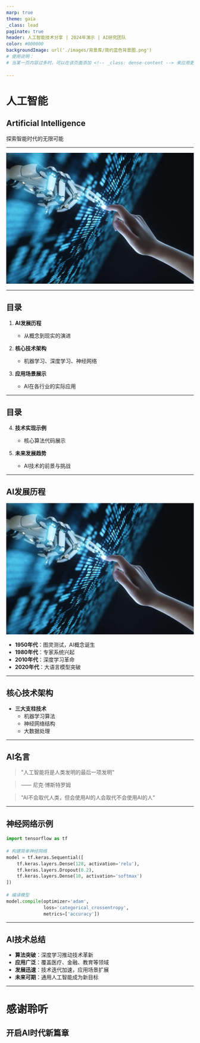 ```yaml
---
marp: true
theme: gaia
_class: lead
paginate: true
header: 人工智能技术分享 | 2024年演示 | AI研究团队
color: #000000
backgroundImage: url('./images/背景库/简约蓝色背景图.png')
# 使用说明：
# 当某一页内容过多时，可以在该页面添加 <!-- _class: dense-content --> 来应用更小的字体和紧凑布局

---
```

<!-- _class: dense-content -->

# 人工智能
## Artificial Intelligence

探索智能时代的无限可能



---

![w:1000 h:600](./images/素材库/人工智能-暗灰主题.png)

---


## 目录

1. **AI发展历程**
   - 从概念到现实的演进

2. **核心技术架构**
   - 机器学习、深度学习、神经网络

3. **应用场景展示**
   - AI在各行业的实际应用

---


## 目录

4. **技术实现示例**
   - 核心算法代码展示

5. **未来发展趋势**
   - AI技术的前景与挑战

---

## AI发展历程

![bg right](./images/素材库/人工智能-暗灰主题.png)

- **1950年代**：图灵测试，AI概念诞生
- **1980年代**：专家系统兴起
- **2010年代**：深度学习革命
- **2020年代**：大语言模型突破

---



## 核心技术架构

- **三大支柱技术**
    - 机器学习算法
    - 神经网络结构
    - 大数据处理

---



## AI名言

> "人工智能将是人类发明的最后一项发明"

> —— 尼克·博斯特罗姆

> "AI不会取代人类，但会使用AI的人会取代不会使用AI的人"

---



## 神经网络示例

```python
import tensorflow as tf

# 构建简单神经网络
model = tf.keras.Sequential([
    tf.keras.layers.Dense(128, activation='relu'),
    tf.keras.layers.Dropout(0.2),
    tf.keras.layers.Dense(10, activation='softmax')
])

# 编译模型
model.compile(optimizer='adam',
              loss='categorical_crossentropy',
              metrics=['accuracy'])
```

---



## AI技术总结

- **算法突破**：深度学习推动技术革新
- **应用广泛**：覆盖医疗、金融、教育等领域
- **发展迅速**：技术迭代加速，应用场景扩展
- **未来可期**：通用人工智能成为新目标

---



# 感谢聆听
## 开启AI时代新篇章
